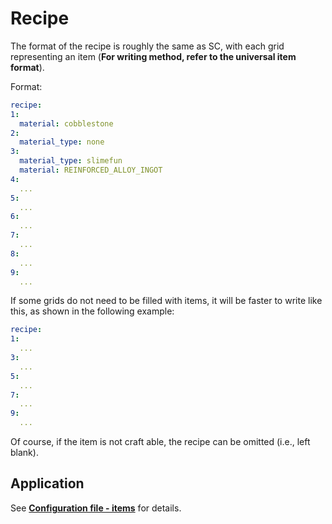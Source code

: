 # Recipe

The format of the recipe is roughly the same as SC, with each grid representing an item
(**For writing method, refer to the universal item format**).

Format:

```yaml
recipe:
1:
  material: cobblestone
2:
  material_type: none
3:
  material_type: slimefun
  material: REINFORCED_ALLOY_INGOT
4:
  ...
5:
  ...
6:
  ...
7:
  ...
8:
  ...
9:
  ...
```

If some grids do not need to be filled with items, it will be faster to write like this,
as shown in the following example:

```yaml
recipe:
1:
  ...
3:
  ...
5:
  ...
7:
  ...
9:
  ...
```

Of course, if the item is not craft able, the recipe can be omitted (i.e., left blank).

## Application

See [**Configuration file - items**](file/items.md) for details.
